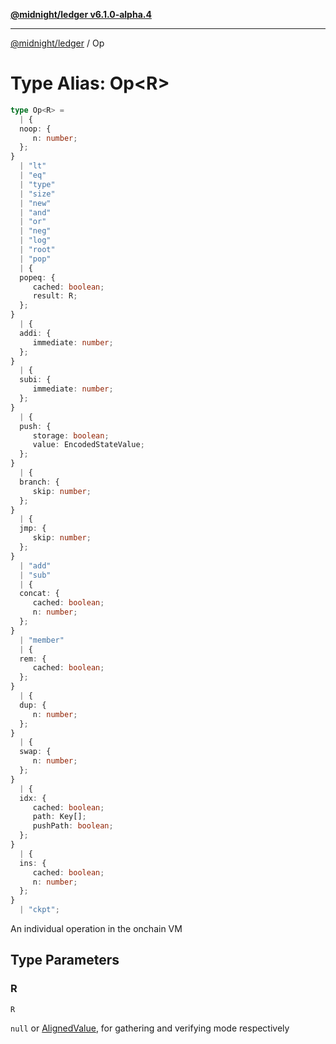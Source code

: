 [**@midnight/ledger v6.1.0-alpha.4**](../README.md)

***

[@midnight/ledger](../globals.md) / Op

# Type Alias: Op\<R\>

```ts
type Op<R> = 
  | {
  noop: {
     n: number;
  };
}
  | "lt"
  | "eq"
  | "type"
  | "size"
  | "new"
  | "and"
  | "or"
  | "neg"
  | "log"
  | "root"
  | "pop"
  | {
  popeq: {
     cached: boolean;
     result: R;
  };
}
  | {
  addi: {
     immediate: number;
  };
}
  | {
  subi: {
     immediate: number;
  };
}
  | {
  push: {
     storage: boolean;
     value: EncodedStateValue;
  };
}
  | {
  branch: {
     skip: number;
  };
}
  | {
  jmp: {
     skip: number;
  };
}
  | "add"
  | "sub"
  | {
  concat: {
     cached: boolean;
     n: number;
  };
}
  | "member"
  | {
  rem: {
     cached: boolean;
  };
}
  | {
  dup: {
     n: number;
  };
}
  | {
  swap: {
     n: number;
  };
}
  | {
  idx: {
     cached: boolean;
     path: Key[];
     pushPath: boolean;
  };
}
  | {
  ins: {
     cached: boolean;
     n: number;
  };
}
  | "ckpt";
```

An individual operation in the onchain VM

## Type Parameters

### R

`R`

`null` or [AlignedValue](AlignedValue.md), for gathering and verifying
mode respectively
